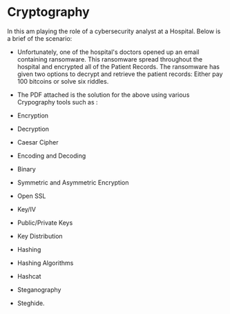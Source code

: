 # Cryptography

In this am playing the role of a cybersecurity analyst at a Hospital.
Below is a brief of the scenario:

- Unfortunately, one of the hospital's doctors opened up an email containing ransomware. This ransomware spread throughout the hospital and encrypted all of the Patient Records. The ransomware has given two options to decrypt and retrieve the patient records: Either pay 100 bitcoins or solve six riddles.

- The PDF attached is the solution for the above using various Crypography tools such as :
- Encryption
- Decryption
- Caesar Cipher
- Encoding and Decoding
- Binary
- Symmetric and Asymmetric Encryption
- Open SSL
- Key/IV
- Public/Private Keys
- Key Distribution
- Hashing
- Hashing Algorithms
- Hashcat
- Steganography
- Steghide.
